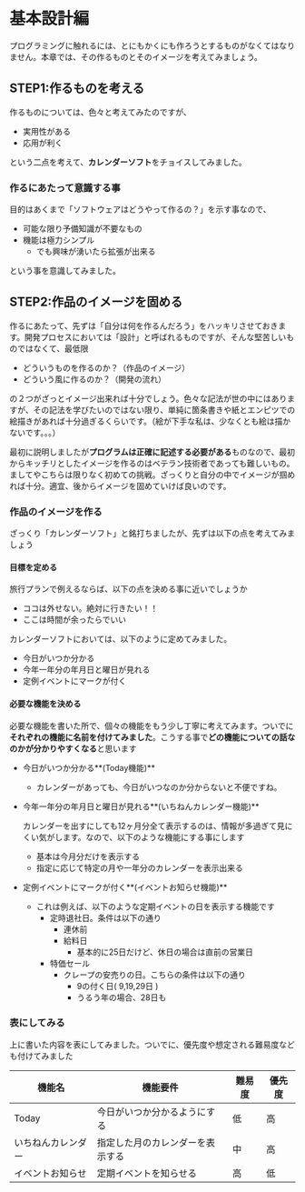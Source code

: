 # 基本設計編

プログラミングに触れるには、とにもかくにも作ろうとするものがなくてはなりません。本章では、その作るものとそのイメージを考えてみましょう。

## STEP1:作るものを考える

作るものについては、色々と考えてみたのですが、

- 実用性がある
- 応用が利く

という二点を考えて、**カレンダーソフト**をチョイスしてみました。

### 作るにあたって意識する事

目的はあくまで「ソフトウェアはどうやって作るの？」を示す事なので、

- 可能な限り予備知識が不要なもの
- 機能は極力シンプル
  - でも興味が湧いたら拡張が出来る

という事を意識してみました。

## STEP2:作品のイメージを固める

作るにあたって、先ずは「自分は何を作るんだろう」をハッキリさせておきます。開発プロセスにおいては「設計」と呼ばれるものですが、そんな堅苦しいものではなくて、最低限

- どういうものを作るのか？（作品のイメージ）
- どういう風に作るのか？（開発の流れ）

の２つがざっとイメージ出来れば十分でしょう。色々な記法が世の中にはありますが、その記法を学びたいのではない限り、単純に箇条書きや紙とエンピツでの絵描きがあれば十分過ぎるくらいです。（絵が下手な私は、少なくとも絵は描かないです。。。）



最初に説明しましたが**プログラムは正確に記述する必要がある**ものなので、最初からキッチリとしたイメージを作るのはベテラン技術者であっても難しいもの。ましてやこちらは限りなく初めての挑戦。ざっくりと自分の中でイメージが掴めれば十分。適宜、後からイメージを固めていけば良いのです。

### 作品のイメージを作る

ざっくり「カレンダーソフト」と銘打ちましたが、先ずは以下の点を考えてみましょう

#### 目標を定める

旅行プランで例えるならば、以下の点を決める事に近いでしょうか

- ココは外せない。絶対に行きたい！！
- ここは時間が余ったらでいい

カレンダーソフトにおいては、以下のように定めてみました。

- 今日がいつか分かる
- 今年一年分の年月日と曜日が見れる
- 定例イベントにマークが付く

#### 必要な機能を決める

必要な機能を書いた所で、個々の機能をもう少し丁寧に考えてみます。ついでに**それぞれの機能に名前を付けてみました**。こうする事で**どの機能についての話なのかが分かりやすくなる**と思います

- 今日がいつか分かる**(Today機能)**

  - カレンダーがあっても、今日がいつなのか分からないと不便ですね。

- 今年一年分の年月日と曜日が見れる**(いちねんカレンダー機能)**

  カレンダーを出すにしても12ヶ月分全て表示するのは、情報が多過ぎて見にくい気がします。なので、以下のような機能にする事にします

  - 基本は今月分だけを表示する
  - 指定に応じて特定の月や一年分のカレンダーを表示出来る

- 定例イベントにマークが付く**(イベントお知らせ機能)**

  - これは例えば、以下のような定期イベントの日を表示する機能です
    - 定時退社日。条件は以下の通り
      - 連休前
      - 給料日
        - 基本的に25日だけど、休日の場合は直前の営業日
    - 特価セール
      - クレープの安売りの日。こちらの条件は以下の通り
        - 9の付く日( 9,19,29日 )
        - うるう年の場合、28日も

### 表にしてみる

上に書いた内容を表にしてみました。ついでに、優先度や想定される難易度なども付けてみました

| 機能名             | 機能要件                         | 難易度 | 優先度 |
| ------------------ | -------------------------------- | ------ | ------ |
| Today              | 今日がいつか分かるようにする     | 低     | 高     |
| いちねんカレンダー | 指定した月のカレンダーを表示する | 中     | 高     |
| イベントお知らせ   | 定期イベントを知らせる           | 高     | 低     |